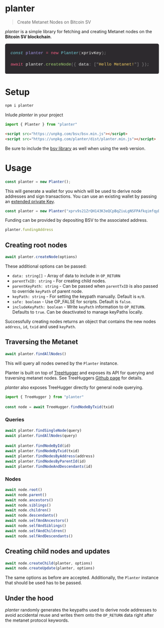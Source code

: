 # planter

> Create Metanet Nodes on Bitcoin SV

*planter* is a simple library for fetching and creating Metanet nodes on the **Bitcoin SV blockchain**.

![code](code.png)

# Setup

```bash
npm i planter
```

Inlude *planter* in your project

```js
import { Planter } from "planter"
```

```html
<script src="https://unpkg.com/bsv/bsv.min.js"></script>
<script src="https://unpkg.com/planter/dist/planter.min.js"></script>
```
Be sure to include the [bsv library](https://docs.moneybutton.com/docs/bsv-overview.html) as well when using the web version.

# Usage

```js
const planter = new Planter();
```

This will generate a wallet for you which will be used to derive node addresses and sign transactions.
You can use an existing wallet by passing an [extended private Key](https://docs.moneybutton.com/docs/bsv-hd-private-key.html).

```js
const planter = new Planter("xprv9s21ZrQH143K3eQCpBqZiuLgNSFPAfkqimfqyDxJ6HAaVUqWWJ4vz7eZdhgkR66jD1a2BtQEXbYjjbfVXWhxz7g4sNujBt6cnAoJrdfLkHh");
```

Funding can be provided by depositing BSV to the associated address.

```js
planter.fundingAddress
```

## Creating root nodes

```js
await planter.createNode(options)
```

These additional options can be passed:

- `data: string[]` - Array of data to include in `OP_RETURN`
- `parentTxID: string` - For creating child nodes.
- `parentKeyPath: string` - Can be passed when `parentTxID` is also passed to override `keyPath` of parent node.
- `keyPath: string` - For setting the keypath manually. Default is `m/0`.
- `safe: boolean` - Use OP_FALSE for scripts. Default is `false`.
- `includeKeyPath: boolean` - Write `keyPath` information to `OP_RETURN`. Defaults to `true`. Can be deactivated to manage keyPaths locally.

Successfully creating nodes returns an object that contains the new nodes `address`, `id`, `txid` and used `keyPath`.

## Traversing the Metanet

```js
await planter.findAllNodes()
```

This will query all nodes owned by the `Planter` instance.

Planter is built on top of [TreeHugger](https://treehugger.bitpaste.app/) and exposes its API for querying and traversing metanet nodes. See TreeHuggers [Github page](https://github.com/libitx/tree-hugger) for details.

*planter* also exposes TreeHugger directly for general node querying.

```js
import { TreeHugger } from "planter"

const node = await TreeHugger.findNodeByTxid(txid)
```

### Queries

```js
await planter.findSingleNode(query)
await planter.findAllNodes(query)

await planter.findNodeById(id)
await planter.findNodeByTxid(txid)
await planter.findNodesByAddress(address)
await planter.findNodesByParentId(id)
await planter.findNodeAndDescendants(id)
```

### Nodes

```js
await node.root()
await node.parent()
await node.ancestors()
await node.siblings()
await node.children()
await node.descendants()
await node.selfAndAncestors()
await node.selfAndSiblings()
await node.selfAndChildren()
await node.selfAndDescendants()
```

## Creating child nodes and updates

```js
await node.createChild(planter, options)
await node.createUpdate(planter, options)
```

The same options as before are accepted. Additionally, the `Planter` instance that should be used has to be passed.

## Under the hood

*planter* randomly generates the keypaths used to derive node addresses to avoid accidental reuse and writes them onto the `OP_RETURN` data right after the metanet protocol keywords.
